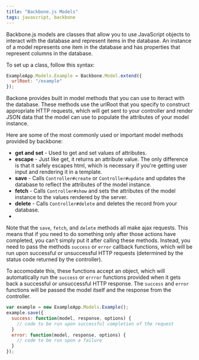 ```yaml
---
title: "Backbone.js Models"
tags: javascript, backbone
---
```


Backbone.js models are classes that allow you to use JavaScript objects to interact with the database and represent items in the database. An instance of a model represents one item in the database and has properties that represent columns in the database.

To set up a class, follow this syntax:

```javascript
ExampleApp.Models.Example = Backbone.Model.extend({
  urlRoot: "/example"
});
```

Backone provides built in model methods that you can use to iteract with the database. These methods use the urlRoot that you specify to construct appropriate HTTP requests, which will get sent to your controller and render JSON data that the model can use to populate the attributes of your model instance.

Here are some of the most commonly used or important model methods provided by backbone:

  * <strong>get and set</strong> - Used to get and set values of attributes.
  * <strong>escape</strong> - Just like get, it returns an attribute value. The only difference is that it safely escapes html, which is necessary if you're getting user input and rendering it in a template.
  * <strong>save</strong> - Calls `Controller#create` or `Controller#update` and updates the database to reflect the attributes of the model instance.
  * <strong>fetch</strong> - Calls `Controller#show` and sets the attributes of the model instance to the values rendered by the server.
  * <strong>delete</strong> - Calls `Controller#delete` and deletes the record from your database.
  * 
  
Note that the `save`, `fetch`, and `delete` methods all make ajax requests. This means that if you need to do something only after those actions have completed, you can't simply put it after calling these methods. Instead, you need to pass the methods `success` or `error` callback functions, which will be run upon successful or unsuccessful HTTP requests (determined by the status code returned by the controller).

To accomodate this, these functions accept an object, which will automatically run the `success` or `errror` functions provided when it gets back a successful or unsuccessful HTTP response. The `success` and `error` functions will be passed the model itself and the response from the controller.

```javascript
var example = new ExampleApp.Models.Example();
example.save({
  success: function(model, response, options) {
    // code to be run upon successful completion of the request
  }
  error: function(model, response, options) {
    // code to be run upon a failure
  }
});
```